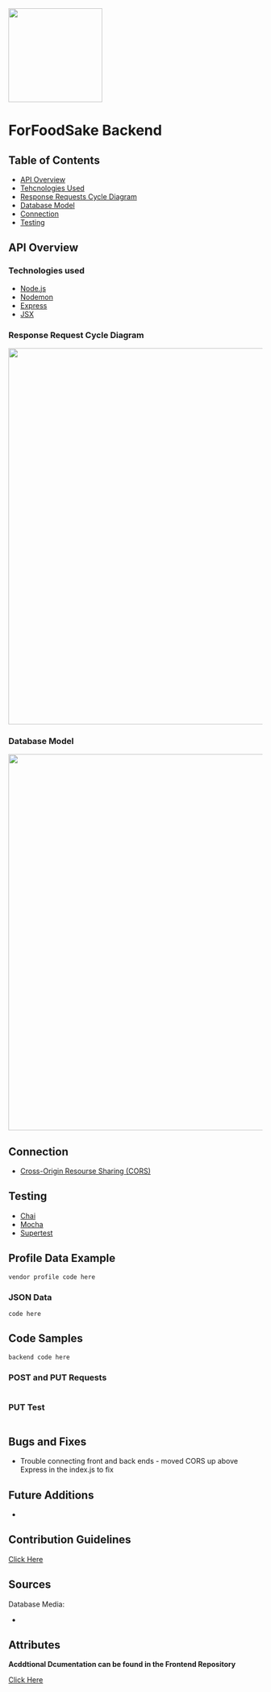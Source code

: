 <img width="186" src=https://user-images.githubusercontent.com/55994508/76585388-3edc5100-64ac-11ea-918f-ef54330cbd68.png>

# ForFoodSake Backend

## Table of Contents

-   [API Overview](https://github.com/qusaifares/forfoodsake-backend#api-overview)
-   [Tehcnologies Used](https://github.com/qusaifares/forfoodsake-backend#technologies-used)
-   [Response Requests Cycle Diagram](https://github.com/qusaifares/forfoodsake-backend#response-request-cycle-diagram)
-   [Database Model](https://github.com/qusaifares/forfoodsake-backend#database-model)
-   [Connection](https://github.com/qusaifares/forfoodsake-backend#connection)
-   [Testing](https://github.com/qusai/forfoodsake-backend#testing)

## API Overview

### Technologies used

-   [Node.js](https://nodejs.org/en/)
-   [Nodemon](https://nodemon.io/)
-   [Express](https://expressjs.com/)
-   [JSX](https://reactjs.org/docs/introducing-jsx.html)

### Response Request Cycle Diagram

<img width="746" src="https://user-images.githubusercontent.com/55994508/76559663-8d1e2f80-646d-11ea-8bf2-a008998ba4c3.jpg" />

### Database Model

<img width="746" src="https://user-images.githubusercontent.com/55994508/76559992-2f3e1780-646e-11ea-863d-a3d540f01627.png" />

## Connection

-   [Cross-Origin Resourse Sharing (CORS)](https://developer.mozilla.org/en-US/docs/Web/HTTP/CORS)

## Testing

-   [Chai](https://www.chaijs.com/)
-   [Mocha](https://mochajs.org/)
-   [Supertest](https://www.npmjs.com/package/supertest)

## Profile Data Example

`vendor profile code here`

### JSON Data

`code here`

## Code Samples

`backend code here`

### POST and PUT Requests

![]()

### PUT Test

![]()

## Bugs and Fixes

-   Trouble connecting front and back ends - moved CORS up above Express in the index.js to fix

## Future Additions

-

## Contribution Guidelines

[Click Here](https://github.com/rixiobarrios/first-contributions)

## Sources

Database Media:

-   []()

## Attributes

**Acddtional Dcumentation can be found in the Frontend Repository**

[Click Here](https://github.com/mmarmol88/forfoodsake-frontend)
